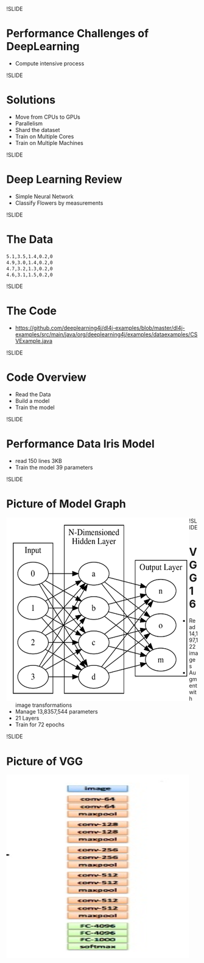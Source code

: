 !SLIDE

# Performance Challenges of DeepLearning

* Compute intensive process


!SLIDE

# Solutions

* Move from CPUs to GPUs
* Parallelism
* Shard the dataset
* Train on Multiple Cores
* Train on Multiple Machines

!SLIDE

# Deep Learning Review

* Simple Neural Network
* Classify Flowers by measurements


!SLIDE

# The Data

	5.1,3.5,1.4,0.2,0
	4.9,3.0,1.4,0.2,0
	4.7,3.2,1.3,0.2,0
	4.6,3.1,1.5,0.2,0


!SLIDE

# The Code

* https://github.com/deeplearning4j/dl4j-examples/blob/master/dl4j-examples/src/main/java/org/deeplearning4j/examples/dataexamples/CSVExample.java


!SLIDE

# Code Overview

* Read the Data
* Build a model
* Train the model

!SLIDE

# Performance Data Iris Model

* read 150 lines 3KB
* Train the model 39 parameters

!SLIDE

# Picture of Model Graph

<img src="../resources/general_network.png" align="left" height="480" width="480" >

!SLIDE

# VGG16

* Read 14,197,122 images
* Augment with image transformations
* Manage 13,8357,544 parameters
* 21 Layers
* Train for 72 epochs


!SLIDE 

# Picture of VGG

<img src="../resources/VGG.png" align="left" height="480" width="480" >
